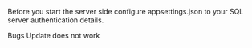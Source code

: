 Before you start the server side configure appsettings.json to your SQL server authentication details.

Bugs
Update does not work 